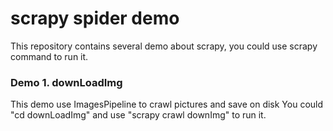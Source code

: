 # scrapy spider demo

This repository contains several demo about scrapy, you could use scrapy command to run it.



### Demo 1. downLoadImg
This demo use ImagesPipeline to crawl pictures and save on disk
You could "cd downLoadImg" and use "scrapy crawl downImg" to run it.
